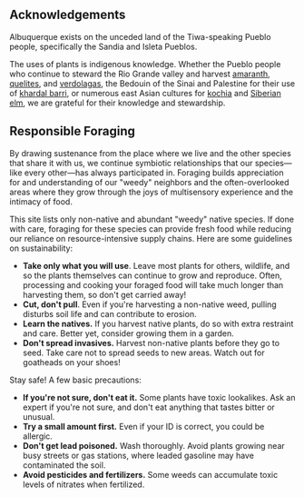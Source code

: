 ## Acknowledgements

Albuquerque exists on the unceded land of the Tiwa-speaking Pueblo people, specifically the Sandia and Isleta Pueblos.

The uses of plants is indigenous knowledge. Whether the Pueblo people who continue to steward the Rio Grande valley and harvest [amaranth](/plant/amaranthus), [quelites](/plant/chenopodium), and [verdolagas](plant/portulaca), the Bedouin of the Sinai and Palestine for their use of [khardal barri](plant/sisybrium), or numerous east Asian cultures for [kochia](/plant/bassia) and [Siberian elm](/plant/ulmus), we are grateful for their knowledge and stewardship.

## Responsible Foraging

By drawing sustenance from the place where we live and the other species that share it with us, we continue symbiotic relationships that our species—like every other—has always participated in. Foraging builds appreciation for and understanding of our "weedy" neighbors and the often-overlooked areas where they grow through the joys of multisensory experience and the intimacy of food.

This site lists only non-native and abundant "weedy" native species. If done with care, foraging for these species can provide fresh food while reducing our reliance on resource-intensive supply chains. Here are some guidelines on sustainability:

- **Take only what you will use**. Leave most plants for others, wildlife, and so the plants themselves can continue to grow and reproduce. Often, processing and cooking your foraged food will take much longer than harvesting them, so don't get carried away!
- **Cut, don't pull**. Even if you're harvesting a non-native weed, pulling disturbs soil life and can contribute to erosion.
- **Learn the natives.** If you harvest native plants, do so with extra restraint and care. Better yet, consider growing them in a garden.
- **Don't spread invasives.** Harvest non-native plants before they go to seed. Take care not to spread seeds to new areas. Watch out for goatheads on your shoes!

Stay safe! A few basic precautions:

- **If you're not sure, don't eat it.** Some plants have toxic lookalikes. Ask an expert if you're not sure, and don't eat anything that tastes bitter or unusual.
- **Try a small amount first.** Even if your ID is correct, you could be allergic.
- **Don't get lead poisoned.** Wash thoroughly. Avoid plants growing near busy streets or gas stations, where leaded gasoline may have contaminated the soil.
- **Avoid pesticides and fertilizers.** Some weeds can accumulate toxic levels of nitrates when fertilized.
